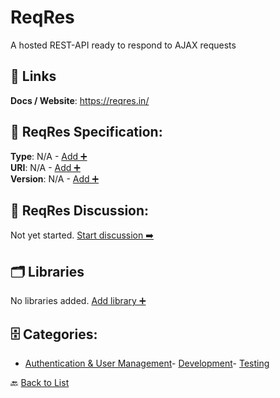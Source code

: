 # ReqRes

A hosted REST-API ready to respond to AJAX requests

##  🔗 Links
**Docs / Website**: https://reqres.in/

## 🧬 ReqRes Specification:
**Type**: N/A - [Add ➕](https://github.com/apis-list/apis-list/edit/main/apis.yaml#L16640)  
**URI**: N/A - [Add ➕](https://github.com/apis-list/apis-list/edit/main/apis.yaml#L16640)  
**Version**: N/A - [Add ➕](https://github.com/apis-list/apis-list/edit/main/apis.yaml#L16640)

## 💬 ReqRes Discussion:
Not yet started. [Start discussion ➡️](https://github.com/apis-list/apis-list/discussions/new)

## 🗂️ Libraries

No libraries added. [Add library ➕](https://github.com/apis-list/apis-list/edit/main/apis.yaml#L16640)    


## 🗄️ Categories:
- [Authentication & User Management](https://github.com/apis-list/apis-list#authentication--user-management-)- [Development](https://github.com/apis-list/apis-list#development-)- [Testing](https://github.com/apis-list/apis-list#testing-)

🔙  [Back to List](https://github.com/apis-list/apis-list)
